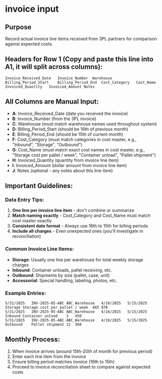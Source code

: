 # invoice input

## Purpose
Record actual invoice line items received from 3PL partners for comparison against expected costs.

## Headers for Row 1 (Copy and paste this line into A1, it will split across columns):
```
Invoice_Received_Date	Invoice_Number	Warehouse	Billing_Period_Start	Billing_Period_End	Cost_Category	Cost_Name	Invoiced_Quantity	Invoiced_Amount	Notes
```

## All Columns are Manual Input:
- **A**: Invoice_Received_Date (date you received the invoice)
- **B**: Invoice_Number (from the 3PL invoice)
- **C**: Warehouse (must match warehouse names used throughout system)
- **D**: Billing_Period_Start (should be 16th of previous month)
- **E**: Billing_Period_End (should be 15th of current month)
- **F**: Cost_Category (must match categories in cost master, e.g., "Inbound", "Storage", "Outbound")
- **G**: Cost_Name (must match exact cost names in cost master, e.g., "Storage cost per pallet / week", "Container unload", "Pallet shipment")
- **H**: Invoiced_Quantity (quantity from invoice line item)
- **I**: Invoiced_Amount (dollar amount from invoice line item)
- **J**: Notes (optional - any notes about this line item)

## Important Guidelines:

### Data Entry Tips:
1. **One line per invoice line item** - don't combine or summarize
2. **Match naming exactly** - Cost_Category and Cost_Name must match cost master exactly
3. **Consistent date format** - Always use 16th to 15th for billing periods
4. **Include all charges** - Even unexpected ones (you'll investigate in reconciliation)

### Common Invoice Line Items:
- **Storage**: Usually one line per warehouse for total weekly storage charges
- **Inbound**: Container unloads, pallet receiving, etc.
- **Outbound**: Shipments by size (pallet, case, unit)
- **Accessorial**: Special handling, labeling, photos, etc.

### Example Entries:
```
5/31/2025	INV-2025-05-ABC	ABC_Warehouse	4/16/2025	5/15/2025	Storage	Storage cost per pallet / week	485	970	
5/31/2025	INV-2025-05-ABC	ABC_Warehouse	4/16/2025	5/15/2025	Inbound	Container unload	3	450	
5/31/2025	INV-2025-05-ABC	ABC_Warehouse	4/16/2025	5/15/2025	Outbound	Pallet shipment	12	360	
```

## Monthly Process:
1. When invoice arrives (around 15th-20th of month for previous period)
2. Enter each line item from the invoice
3. Ensure billing period matches invoice (16th to 15th)
4. Proceed to invoice reconciliation sheet to compare against expected costs